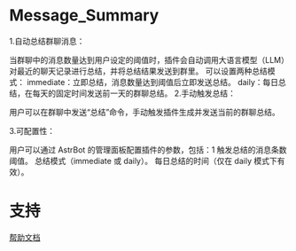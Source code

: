 # Message_Summary

1.自动总结群聊消息：

当群聊中的消息数量达到用户设定的阈值时，插件会自动调用大语言模型（LLM）对最近的聊天记录进行总结，并将总结结果发送到群里。
可以设置两种总结模式：
immediate：立即总结，消息数量达到阈值后立即发送总结。
daily：每日总结，在每天的固定时间发送前一天的群聊总结。
2.手动触发总结：

用户可以在群聊中发送“总结”命令，手动触发插件生成并发送当前的群聊总结。

3.可配置性：

用户可以通过 AstrBot 的管理面板配置插件的参数，包括：1
触发总结的消息条数阈值。
总结模式（immediate 或 daily）。
每日总结的时间（仅在 daily 模式下有效）。

# 支持

[帮助文档](https://astrbot.soulter.top/center/docs/%E5%BC%80%E5%8F%91/%E6%8F%92%E4%BB%B6%E5%BC%80%E5%8F%91/
)

